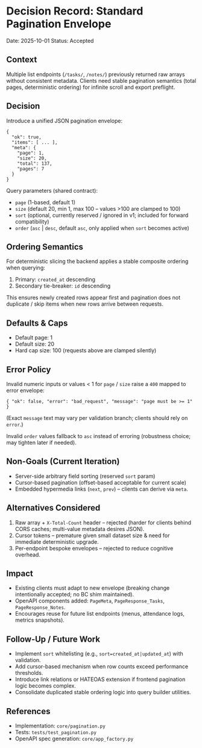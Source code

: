 # Decision Record: Standard Pagination Envelope

Date: 2025-10-01
Status: Accepted

## Context
Multiple list endpoints (`/tasks/`, `/notes/`) previously returned raw arrays without consistent metadata. Clients need stable pagination semantics (total pages, deterministic ordering) for infinite scroll and export preflight.

## Decision
Introduce a unified JSON pagination envelope:

```
{
  "ok": true,
  "items": [ ... ],
  "meta": {
    "page": 1,
    "size": 20,
    "total": 137,
    "pages": 7
  }
}
```

Query parameters (shared contract):
- `page` (1-based, default 1)
- `size` (default 20, min 1, max 100 – values >100 are clamped to 100)
- `sort` (optional, currently reserved / ignored in v1; included for forward compatibility)
- `order` (`asc` | `desc`, default `asc`, only applied when `sort` becomes active)

## Ordering Semantics
For deterministic slicing the backend applies a stable composite ordering when querying:
1. Primary: `created_at` descending
2. Secondary tie-breaker: `id` descending

This ensures newly created rows appear first and pagination does not duplicate / skip items when new rows arrive between requests.

## Defaults & Caps
- Default page: 1
- Default size: 20
- Hard cap size: 100 (requests above are clamped silently)

## Error Policy
Invalid numeric inputs or values < 1 for `page` / `size` raise a `400` mapped to error envelope:
```
{ "ok": false, "error": "bad_request", "message": "page must be >= 1" }
```
(Exact `message` text may vary per validation branch; clients should rely on `error`.)

Invalid `order` values fallback to `asc` instead of erroring (robustness choice; may tighten later if needed).

## Non-Goals (Current Iteration)
- Server-side arbitrary field sorting (reserved `sort` param)
- Cursor-based pagination (offset-based acceptable for current scale)
- Embedded hypermedia links (`next`, `prev`) – clients can derive via `meta`.

## Alternatives Considered
1. Raw array + `X-Total-Count` header – rejected (harder for clients behind CORS caches; multi-value metadata desires JSON).
2. Cursor tokens – premature given small dataset size & need for immediate deterministic upgrade.
3. Per-endpoint bespoke envelopes – rejected to reduce cognitive overhead.

## Impact
- Existing clients must adapt to new envelope (breaking change intentionally accepted; no BC shim maintained).
- OpenAPI components added: `PageMeta`, `PageResponse_Tasks`, `PageResponse_Notes`.
- Encourages reuse for future list endpoints (menus, attendance logs, metrics snapshots).

## Follow-Up / Future Work
- Implement `sort` whitelisting (e.g., `sort=created_at|updated_at`) with validation.
- Add cursor-based mechanism when row counts exceed performance thresholds.
- Introduce link relations or HATEOAS extension if frontend pagination logic becomes complex.
- Consolidate duplicated stable ordering logic into query builder utilities.

## References
- Implementation: `core/pagination.py`
- Tests: `tests/test_pagination.py`
- OpenAPI spec generation: `core/app_factory.py`
